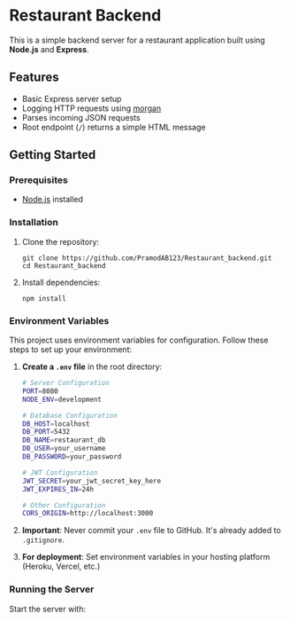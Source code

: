 # Restaurant Backend

This is a simple backend server for a restaurant application built using **Node.js** and **Express**.

## Features

- Basic Express server setup
- Logging HTTP requests using [morgan](https://www.npmjs.com/package/morgan)
- Parses incoming JSON requests
- Root endpoint (`/`) returns a simple HTML message

## Getting Started

### Prerequisites

- [Node.js](https://nodejs.org/) installed

### Installation

1. Clone the repository:
   ```
   git clone https://github.com/PramodAB123/Restaurant_backend.git
   cd Restaurant_backend
   ```

2. Install dependencies:
   ```
   npm install
   ```

### Environment Variables

This project uses environment variables for configuration. Follow these steps to set up your environment:

1. **Create a `.env` file** in the root directory:
   ```bash
   # Server Configuration
   PORT=8080
   NODE_ENV=development
   
   # Database Configuration
   DB_HOST=localhost
   DB_PORT=5432
   DB_NAME=restaurant_db
   DB_USER=your_username
   DB_PASSWORD=your_password
   
   # JWT Configuration
   JWT_SECRET=your_jwt_secret_key_here
   JWT_EXPIRES_IN=24h
   
   # Other Configuration
   CORS_ORIGIN=http://localhost:3000
   ```

2. **Important**: Never commit your `.env` file to GitHub. It's already added to `.gitignore`.

3. **For deployment**: Set environment variables in your hosting platform (Heroku, Vercel, etc.)

### Running the Server

Start the server with:
